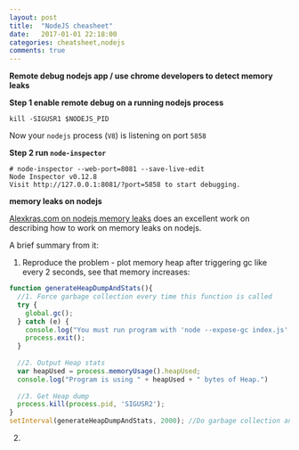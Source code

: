 ```yaml
---
layout: post
title:  "NodeJS cheasheet"
date:   2017-01-01 22:18:00
categories: cheatsheet,nodejs
comments: true
---
```

**Remote debug nodejs app / use chrome developers to detect memory leaks**

**Step 1 enable remote debug on a running nodejs process**

```commandline
kill -SIGUSR1 $NODEJS_PID
```

Now your `nodejs` process (`V8`) is listening on port `5858`
 
**Step 2 run `node-inspector`**
 
```commandline
# node-inspector --web-port=8081 --save-live-edit
Node Inspector v0.12.8
Visit http://127.0.0.1:8081/?port=5858 to start debugging.
```

**memory leaks on nodejs**

[Alexkras.com on nodejs memory leaks](https://www.alexkras.com/simple-guide-to-finding-a-javascript-memory-leak-in-node-js/) does an excellent work on describing how to work on memory leaks on nodejs.

A brief summary from it:

1. Reproduce the problem - plot memory heap after triggering gc like every 2 seconds, see that memory increases:

```javascript
function generateHeapDumpAndStats(){
  //1. Force garbage collection every time this function is called
  try {
    global.gc();
  } catch (e) {
    console.log("You must run program with 'node --expose-gc index.js' or 'npm start'");
    process.exit();
  }
 
  //2. Output Heap stats
  var heapUsed = process.memoryUsage().heapUsed;
  console.log("Program is using " + heapUsed + " bytes of Heap.")
 
  //3. Get Heap dump
  process.kill(process.pid, 'SIGUSR2');
}
setInterval(generateHeapDumpAndStats, 2000); //Do garbage collection and heap dump every 2 seconds
```

2. 